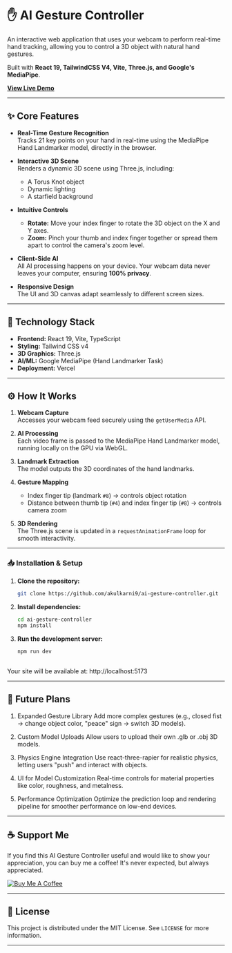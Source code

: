 # ✋ AI Gesture Controller

An interactive web application that uses your webcam to perform real-time hand tracking, allowing you to control a 3D object with natural hand gestures.  

Built with **React 19, TailwindCSS V4, Vite, Three.js, and Google's MediaPipe**.  
  
**[View Live Demo](https://ai-gesture-controller.vercel.app/)**

---

## ✨ Core Features

- **Real-Time Gesture Recognition**  
  Tracks 21 key points on your hand in real-time using the MediaPipe Hand Landmarker model, directly in the browser.

- **Interactive 3D Scene**  
  Renders a dynamic 3D scene using Three.js, including:  
  - A Torus Knot object  
  - Dynamic lighting  
  - A starfield background  

- **Intuitive Controls**  
  - **Rotate:** Move your index finger to rotate the 3D object on the X and Y axes.  
  - **Zoom:** Pinch your thumb and index finger together or spread them apart to control the camera's zoom level.  

- **Client-Side AI**  
  All AI processing happens on your device. Your webcam data never leaves your computer, ensuring **100% privacy**.

- **Responsive Design**  
  The UI and 3D canvas adapt seamlessly to different screen sizes.

---

## 🚀 Technology Stack

- **Frontend:** React 19, Vite, TypeScript  
- **Styling:** Tailwind CSS v4  
- **3D Graphics:** Three.js  
- **AI/ML:** Google MediaPipe (Hand Landmarker Task)  
- **Deployment:** Vercel  

---

## ⚙️ How It Works

1. **Webcam Capture**  
   Accesses your webcam feed securely using the `getUserMedia` API.

2. **AI Processing**  
   Each video frame is passed to the MediaPipe Hand Landmarker model, running locally on the GPU via WebGL.

3. **Landmark Extraction**  
   The model outputs the 3D coordinates of the hand landmarks.

4. **Gesture Mapping**  
   - Index finger tip (landmark `#8`) → controls object rotation  
   - Distance between thumb tip (`#4`) and index finger tip (`#8`) → controls camera zoom  

5. **3D Rendering**  
   The Three.js scene is updated in a `requestAnimationFrame` loop for smooth interactivity.

---

### 📥 Installation & Setup  

1. **Clone the repository:**  
   ```bash
   git clone https://github.com/akulkarni9/ai-gesture-controller.git
2. **Install dependencies:**  
   ```bash
   cd ai-gesture-controller
   npm install
3. **Run the development server:**  
   ```bash
   npm run dev
  
Your site will be available at: http://localhost:5173  

---  

## 🔮 Future Plans  
1. Expanded Gesture Library
Add more complex gestures (e.g., closed fist → change object color, "peace" sign → switch 3D models).

2. Custom Model Uploads
Allow users to upload their own .glb or .obj 3D models.

3. Physics Engine Integration
Use react-three-rapier for realistic physics, letting users "push" and interact with objects.

4. UI for Model Customization
Real-time controls for material properties like color, roughness, and metalness.

5. Performance Optimization
Optimize the prediction loop and rendering pipeline for smoother performance on low-end devices.  

 ---   

## ☕ Support Me
If you find this AI Gesture Controller useful and would like to show your appreciation, you can buy me a coffee! It's never expected, but always appreciated.

[![Buy Me A Coffee](https://cdn.buymeacoffee.com/buttons/v2/default-yellow.png)](https://www.buymeacoffee.com/akulkarni9)

---

## 📄 License
This project is distributed under the MIT License. See `LICENSE` for more information.

---




